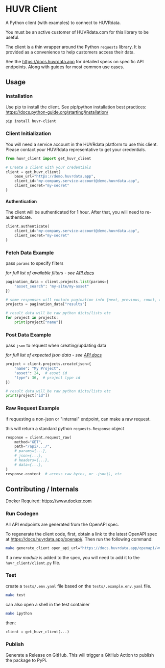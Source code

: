 # HUVR Client

A Python client (with examples) to connect to HUVRdata.

You must be an active customer of HUVRdata.com for this library to be useful.

The client is a thin wrapper around the Python `requests` library. It is provided as
a convenience to help customers access their data.

See the https://docs.huvrdata.app for detailed specs on specific API endpoints.  Along with guides for most common use cases.

## Usage

### Installation

Use pip to install the client.   See pip/python installation best practices: https://docs.python-guide.org/starting/installation/

```bash
pip install huvr-client
```

### Client Initialization

You will need a service account in the HUVRdata platform to use this client.  Please contact your HUVRdata representative to get your credentials.

```py
from huvr_client import get_huvr_client

# Create a client with your credentials
client = get_huvr_client(
    base_url="https://demo.huvrdata.app",
    client_id="my-company.service-account@demo.huvrdata.app",
    client_secret="my-secret"
)
```

#### Authentication

The client will be authenticated for 1 hour.  After that, you will need to re-authenticate.

```py
client.authenticate(
    client_id="my-company.service-account@demo.huvrdata.app",
    client_secret="my-secret"
)
```

### Fetch Data Example

pass `params` to specify filters

_for full list of available filters - see [API docs](https://docs.huvrdata.app)_

```py
pagination_data = client.projects.list(params={
    "asset_search": "my-site/my-asset"
})

# some responses will contain pagination info {next, previous, count, results}
projects = pagination_data["results"]

# result data will be raw python dicts/lists etc
for project in projects:
    print(project["name"])
```

### Post Data Example

pass `json` to request when creating/updating data

_for full list of expected json data - see [API docs](https://docs.huvrdata.app)_

```py
project = client.projects.create(json={
    "name": "My Project",
    "asset": 24,  # asset id
    "type": 36,  # project type id
})

# result data will be raw python dicts/lists etc
print(project["id"])
```

### Raw Request Example

if requesting a non-json or "internal" endpoint, can make a raw request.

this will return a standard python `requests.Response` object

```py
response = client.request_raw(
    method="GET",
    path="/api/.../",
    # params={...},
    # json={...},
    # headers={...},
    # data={...},
)
response.content  # access raw bytes, or .json(), etc
```

## Contributing / Internals

Docker Required: https://www.docker.com

### Run Codegen

All API endpoints are generated from the OpenAPI spec.

To regenerate the client code, first, obtain a link to the latest OpenAPI spec at https://docs.huvrdata.app/openapi/. Then run the following command:

```bash
make generate_client open_api_url="https://docs.huvrdata.app/openapi/<version>"
```

If a new _module_ is added to the spec, you will need to add it to the `huvr_client/client.py` file.

### Test

create a `tests/.env.yaml` file based on the `tests/.example.env.yaml` file.

```bash
make test
```

can also open a shell in the test container

```bash
make ipython
```

then:

```py
client = get_huvr_client(...)
```

### Publish

Generate a Release on GitHub.  This will trigger a GitHub Action to publish the package to PyPi.
